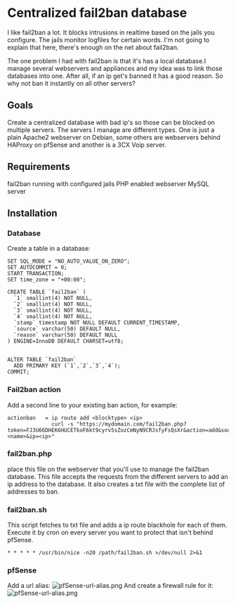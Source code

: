 # Centralized fail2ban database

I like fail2ban a lot. It blocks intrusions in realtime based on the jails you configure. The jails monitor logfiles for certain words. I'm not going to explain that here, there's enough on the net about fail2ban.

The one problem I had with fail2ban is that it's has a local database.I manage several webservers and appliances and my idea was to link those databases into one. After all, if an ip get's banned it has a good reason. So why not ban it instantly on all other servers? 

## Goals
Create a centralized database with bad ip's so those can be blocked on multiple servers. The servers I manage are different types. One is just a plain Apache2 webserver on Debian, some others are webservers behind HAProxy on pfSense and another is a 3CX Voip server. 
## Requirements
fail2ban running with configured jails
PHP enabled webserver
MySQL server
## Installation
### Database
Create a table in a database:
```mysql
SET SQL_MODE = "NO_AUTO_VALUE_ON_ZERO";
SET AUTOCOMMIT = 0;
START TRANSACTION;
SET time_zone = "+00:00";

CREATE TABLE `fail2ban` (
  `1` smallint(4) NOT NULL,
  `2` smallint(4) NOT NULL,
  `3` smallint(4) NOT NULL,
  `4` smallint(4) NOT NULL,
  `stamp` timestamp NOT NULL DEFAULT CURRENT_TIMESTAMP,
  `source` varchar(50) DEFAULT NULL,
  `reason` varchar(50) DEFAULT NULL
) ENGINE=InnoDB DEFAULT CHARSET=utf8;


ALTER TABLE `fail2ban`
  ADD PRIMARY KEY (`1`,`2`,`3`,`4`);
COMMIT;
```

### Fail2ban action
Add a second line to your existing ban action, for example:
```
actionban   = ip route add <blocktype> <ip> 
              curl -s "https://mydomain.com/fail2ban.php?token=FJ3U66DHEK6HUCETkoF6kt9cyrv5sZozCmNyN9CRJsfyFsQsXr&action=add&source=myfirstserver&reason=<name>&ip=<ip>"
  ```
### fail2ban.php
place this file on the webserver that you'll use to manage the fail2ban database. This file accepts the requests from the different servers to add an ip address to the database. It also creates a txt file with the complete list of addresses to ban.
### fail2ban.sh
This script fetches to txt file and adds a ip route blackhole for each of them. Execute it by cron on every server you want to protect that isn't behind pfSense.
```
* * * * * /usr/bin/nice -n20 /path/fail2ban.sh >/dev/null 2>&1
```
### pfSense
Add a url alias:
![pfSense-url-alias.png](https://egregius.be/files/github/pfSense-url-alias.png)
And create a firewall rule for it:
![pfSense-url-alias.png](https://egregius.be/files/github/pfSense-firewall-rule.png)
